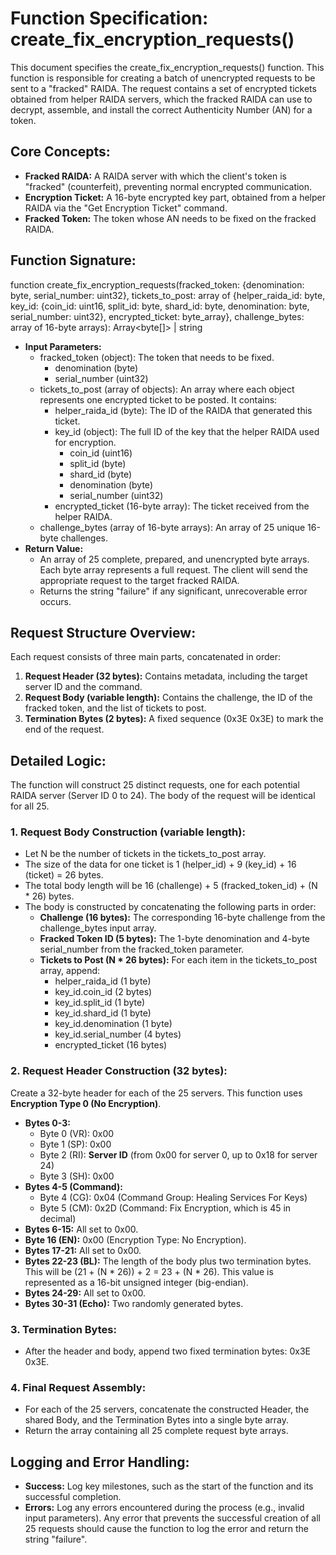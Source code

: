 # **Function Specification: create\_fix\_encryption\_requests()**

This document specifies the create\_fix\_encryption\_requests() function. This function is responsible for creating a batch of unencrypted requests to be sent to a "fracked" RAIDA. The request contains a set of encrypted tickets obtained from helper RAIDA servers, which the fracked RAIDA can use to decrypt, assemble, and install the correct Authenticity Number (AN) for a token.

## **Core Concepts:**

* **Fracked RAIDA:** A RAIDA server with which the client's token is "fracked" (counterfeit), preventing normal encrypted communication.  
* **Encryption Ticket:** A 16-byte encrypted key part, obtained from a helper RAIDA via the "Get Encryption Ticket" command.  
* **Fracked Token:** The token whose AN needs to be fixed on the fracked RAIDA.

## **Function Signature:**

function create\_fix\_encryption\_requests(fracked\_token: {denomination: byte, serial\_number: uint32}, tickets\_to\_post: array of {helper\_raida\_id: byte, key\_id: {coin\_id: uint16, split\_id: byte, shard\_id: byte, denomination: byte, serial\_number: uint32}, encrypted\_ticket: byte\_array}, challenge\_bytes: array of 16-byte arrays): Array\<byte\[\]\> | string

* **Input Parameters:**  
  * fracked\_token (object): The token that needs to be fixed.  
    * denomination (byte)  
    * serial\_number (uint32)  
  * tickets\_to\_post (array of objects): An array where each object represents one encrypted ticket to be posted. It contains:  
    * helper\_raida\_id (byte): The ID of the RAIDA that generated this ticket.  
    * key\_id (object): The full ID of the key that the helper RAIDA used for encryption.  
      * coin\_id (uint16)  
      * split\_id (byte)  
      * shard\_id (byte)  
      * denomination (byte)  
      * serial\_number (uint32)  
    * encrypted\_ticket (16-byte array): The ticket received from the helper RAIDA.  
  * challenge\_bytes (array of 16-byte arrays): An array of 25 unique 16-byte challenges.  
* **Return Value:**  
  * An array of 25 complete, prepared, and unencrypted byte arrays. Each byte array represents a full request. The client will send the appropriate request to the target fracked RAIDA.  
  * Returns the string "failure" if any significant, unrecoverable error occurs.

## **Request Structure Overview:**

Each request consists of three main parts, concatenated in order:

1. **Request Header (32 bytes):** Contains metadata, including the target server ID and the command.  
2. **Request Body (variable length):** Contains the challenge, the ID of the fracked token, and the list of tickets to post.  
3. **Termination Bytes (2 bytes):** A fixed sequence (0x3E 0x3E) to mark the end of the request.

## **Detailed Logic:**

The function will construct 25 distinct requests, one for each potential RAIDA server (Server ID 0 to 24). The body of the request will be identical for all 25\.

### **1\. Request Body Construction (variable length):**

* Let N be the number of tickets in the tickets\_to\_post array.  
* The size of the data for one ticket is 1 (helper\_id) \+ 9 (key\_id) \+ 16 (ticket) \= 26 bytes.  
* The total body length will be 16 (challenge) \+ 5 (fracked\_token\_id) \+ (N \* 26\) bytes.  
* The body is constructed by concatenating the following parts in order:  
  * **Challenge (16 bytes):** The corresponding 16-byte challenge from the challenge\_bytes input array.  
  * **Fracked Token ID (5 bytes):** The 1-byte denomination and 4-byte serial\_number from the fracked\_token parameter.  
  * **Tickets to Post (N \* 26 bytes):** For each item in the tickets\_to\_post array, append:  
    * helper\_raida\_id (1 byte)  
    * key\_id.coin\_id (2 bytes)  
    * key\_id.split\_id (1 byte)  
    * key\_id.shard\_id (1 byte)  
    * key\_id.denomination (1 byte)  
    * key\_id.serial\_number (4 bytes)  
    * encrypted\_ticket (16 bytes)

### **2\. Request Header Construction (32 bytes):**

Create a 32-byte header for each of the 25 servers. This function uses **Encryption Type 0 (No Encryption)**.

* **Bytes 0-3:**  
  * Byte 0 (VR): 0x00  
  * Byte 1 (SP): 0x00  
  * Byte 2 (RI): **Server ID** (from 0x00 for server 0, up to 0x18 for server 24\)  
  * Byte 3 (SH): 0x00  
* **Bytes 4-5 (Command):**  
  * Byte 4 (CG): 0x04 (Command Group: Healing Services For Keys)  
  * Byte 5 (CM): 0x2D (Command: Fix Encryption, which is 45 in decimal)  
* **Bytes 6-15:** All set to 0x00.  
* **Byte 16 (EN):** 0x00 (Encryption Type: No Encryption).  
* **Bytes 17-21:** All set to 0x00.  
* **Bytes 22-23 (BL):** The length of the body plus two termination bytes. This will be (21 \+ (N \* 26)) \+ 2 \= 23 \+ (N \* 26). This value is represented as a 16-bit unsigned integer (big-endian).  
* **Bytes 24-29:** All set to 0x00.  
* **Bytes 30-31 (Echo):** Two randomly generated bytes.

### **3\. Termination Bytes:**

* After the header and body, append two fixed termination bytes: 0x3E 0x3E.

### **4\. Final Request Assembly:**

* For each of the 25 servers, concatenate the constructed Header, the shared Body, and the Termination Bytes into a single byte array.  
* Return the array containing all 25 complete request byte arrays.

## **Logging and Error Handling:**

* **Success:** Log key milestones, such as the start of the function and its successful completion.  
* **Errors:** Log any errors encountered during the process (e.g., invalid input parameters). Any error that prevents the successful creation of all 25 requests should cause the function to log the error and return the string "failure".
